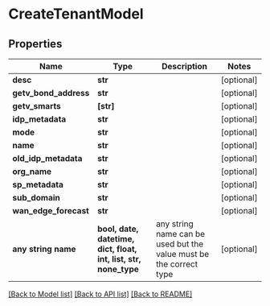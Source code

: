 # CreateTenantModel


## Properties
Name | Type | Description | Notes
------------ | ------------- | ------------- | -------------
**desc** | **str** |  | [optional] 
**getv_bond_address** | **str** |  | [optional] 
**getv_smarts** | **[str]** |  | [optional] 
**idp_metadata** | **str** |  | [optional] 
**mode** | **str** |  | [optional] 
**name** | **str** |  | [optional] 
**old_idp_metadata** | **str** |  | [optional] 
**org_name** | **str** |  | [optional] 
**sp_metadata** | **str** |  | [optional] 
**sub_domain** | **str** |  | [optional] 
**wan_edge_forecast** | **str** |  | [optional] 
**any string name** | **bool, date, datetime, dict, float, int, list, str, none_type** | any string name can be used but the value must be the correct type | [optional]

[[Back to Model list]](../README.md#documentation-for-models) [[Back to API list]](../README.md#documentation-for-api-endpoints) [[Back to README]](../README.md)


